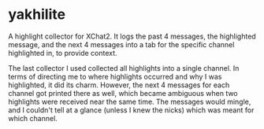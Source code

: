 # yakhilite

A highlight collector for XChat2. It logs the past 4 messages, the highlighted message, and the next 4 messages into a tab for the specific channel highlighted in, to provide context.

The last collector I used collected all highlights into a single channel. In terms of directing me to where highlights occurred and why I was highlighted, it did its charm. However, the next 4 messages for each channel got printed there as well, which became ambiguous when two highlights were received near the same time. The messages would mingle, and I couldn't tell at a glance (unless I knew the nicks) which was meant for which channel.

